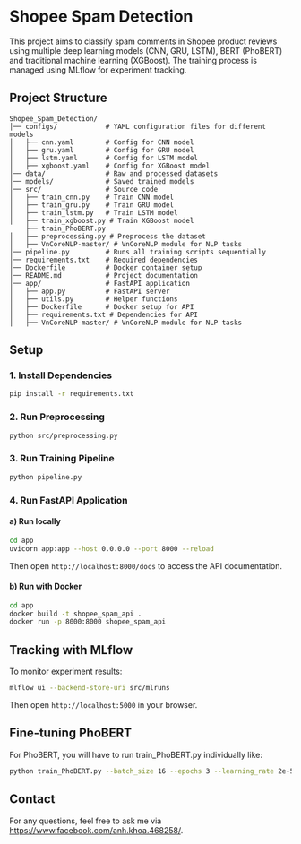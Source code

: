 # Shopee Spam Detection

This project aims to classify spam comments in Shopee product reviews using multiple deep learning models (CNN, GRU, LSTM), BERT (PhoBERT) and traditional machine learning (XGBoost). The training process is managed using MLflow for experiment tracking.

## Project Structure
```
Shopee_Spam_Detection/
│── configs/            # YAML configuration files for different models
│   ├── cnn.yaml        # Config for CNN model
│   ├── gru.yaml        # Config for GRU model
│   ├── lstm.yaml       # Config for LSTM model
│   ├── xgboost.yaml    # Config for XGBoost model
│── data/               # Raw and processed datasets
│── models/             # Saved trained models
│── src/                # Source code
│   ├── train_cnn.py    # Train CNN model
│   ├── train_gru.py    # Train GRU model
│   ├── train_lstm.py   # Train LSTM model
│   ├── train_xgboost.py # Train XGBoost model
    ├── train_PhoBERT.py
│   ├── preprocessing.py # Preprocess the dataset
│   ├── VnCoreNLP-master/ # VnCoreNLP module for NLP tasks
│── pipeline.py         # Runs all training scripts sequentially
│── requirements.txt    # Required dependencies
│── Dockerfile          # Docker container setup
│── README.md           # Project documentation
│── app/                # FastAPI application
│   ├── app.py          # FastAPI server
│   ├── utils.py        # Helper functions
│   ├── Dockerfile      # Docker setup for API
│   ├── requirements.txt # Dependencies for API
│   ├── VnCoreNLP-master/ # VnCoreNLP module for NLP tasks
```

## Setup
### 1. Install Dependencies
```bash
pip install -r requirements.txt
```

### 2. Run Preprocessing
```bash
python src/preprocessing.py
```

### 3. Run Training Pipeline
```bash
python pipeline.py
```

### 4. Run FastAPI Application
#### a) Run locally
```bash
cd app
uvicorn app:app --host 0.0.0.0 --port 8000 --reload
```
Then open `http://localhost:8000/docs` to access the API documentation.

#### b) Run with Docker
```bash
cd app
docker build -t shopee_spam_api .
docker run -p 8000:8000 shopee_spam_api
```

## Tracking with MLflow
To monitor experiment results:
```bash
mlflow ui --backend-store-uri src/mlruns
```
Then open `http://localhost:5000` in your browser.

## Fine-tuning PhoBERT
For PhoBERT, you will have to run train_PhoBERT.py individually like:
```bash
python train_PhoBERT.py --batch_size 16 --epochs 3 --learning_rate 2e-5 --force_preprocess
```
## Contact
For any questions, feel free to ask me via https://www.facebook.com/anh.khoa.468258/.
